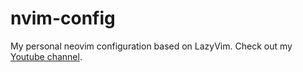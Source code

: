 # nvim-config

My personal neovim configuration based on LazyVim.
Check out my [Youtube channel](https://youtube.com/@thehelloworldguyofficial).
